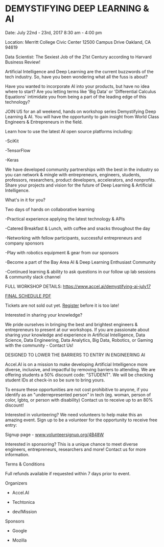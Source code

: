 # DEMYSTIFYING DEEP LEARNING & AI

Date: July 22nd - 23rd, 2017 8:30 am - 4:00 pm

Location:
Merritt College Civic Center
12500 Campus Drive
Oakland, CA 94619


Data Scientist: The Sexiest Job of the 21st Century according to Harvard Business Review!

Artificial Intelligence and Deep Learning are the current buzzwords of the tech industry. So, have you been wondering what all the fuss is about?

Have you wanted to incorporate AI into your products, but have no idea where to start? Are you letting terms like 'Big Data' or 'Differential Calculus Equations' intimidate you from being a part of the leading edge of this technology?


JOIN US for an all weekend, hands on workshop series Demystifying Deep Learning & AI. You will have the opportunity to gain insight from World Class Engineers & Entrepreneurs in the field.

Learn how to use the latest AI open source platforms including:

-SciKit

-TensorFlow

-Keras



We have developed community partnerships with the best in the industry so you can network & mingle with entrepreneurs, engineers, students, professors, researchers, product developers, accelerators, and nonprofits. Share your projects and vision for the future of Deep Learning & Artificial Intelligence.


What's in it for you?

Two days of hands on collaborative learning

-Practical experience applying the latest technology & APIs

-Catered Breakfast & Lunch, with coffee and snacks throughout the day

-Networking with fellow participants, successful entrepreneurs and company sponsors

-Play with robotics equipment & gear from our sponsors

-Become a part of the Bay Area AI & Deep Learning Enthusiast Community

-Continued learning & ability to ask questions in our follow up lab sessions & community slack channel

FULL WORKSHOP DETAILS: https://www.accel.ai/demystifying-ai-july17

[FINAL SCHEDULE PDF](/jul17/DDL-halfFoldBrochure-0717-final.pdf)


Tickets are not sold out yet. [Register](https://www.eventbrite.com/e/demystifying-deep-learning-ai-tickets-34351888423) before it is too late!

Interested in sharing your knowledge?

We pride ourselves in bringing the best and brightest engineers & entrepreneurs to present at our workshops. If you are passionate about sharing your knowledge and experience in Artificial Intelligence, Data Science, Data Engineering, Data Analytics, Big Data, Robotics, or Gaming with the community - Contact Us!



DESIGNED TO LOWER THE BARRIERS TO ENTRY IN ENGINEERING AI

Accel.AI is on a mission to make developing Artificial Intelligence more diverse, inclusive, and impactful by removing barriers to attending. We are offering students a 50% discount code: "STUDENT". We will be checking student IDs at check-in so be sure to bring yours.

To ensure these opportunities are not cost prohibitive to anyone, if you identify as an "underrepresented person" in tech (eg. woman, person of color, lgbtq, or person with disability) Contact us to receive up to an 80% discount!


Interested in volunteering?
We need volunteers to help make this an amazing event. Sign up to be a volunteer for the opportunity to receive free entry: 

Signup page - www.volunteersignup.org/4B48W


Interested in sponsoring?
This is a unique chance to meet diverse engineers, entrepreneurs, researchers and more! Contact us for more information.

Terms & Conditions

Full refunds available if requested within 7 days prior to event.

Organizers

- Accel.AI

- Techtonica

- dev/Mission

Sponsors

- Google

- Mozilla
